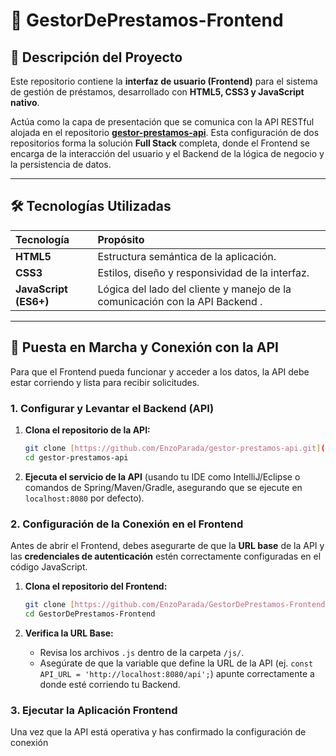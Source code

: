 # 💸 GestorDePrestamos-Frontend

## 📄 Descripción del Proyecto

Este repositorio contiene la **interfaz de usuario (Frontend)** para el sistema de gestión de préstamos, desarrollado con **HTML5, CSS3 y JavaScript nativo**.

Actúa como la capa de presentación que se comunica con la API RESTful alojada en el repositorio **[gestor-prestamos-api](https://github.com/EnzoParada/gestor-prestamos-api)**. Esta configuración de dos repositorios forma la solución **Full Stack** completa, donde el Frontend se encarga de la interacción del usuario y el Backend de la lógica de negocio y la persistencia de datos.

---


## 🛠️ Tecnologías Utilizadas

| Tecnología | Propósito |
| :--- | :--- |
| **HTML5** | Estructura semántica de la aplicación. |
| **CSS3** | Estilos, diseño y responsividad de la interfaz. |
| **JavaScript (ES6+)** | Lógica del lado del cliente y manejo de la comunicación con la API Backend . |
---

## 🚀 Puesta en Marcha y Conexión con la API

Para que el Frontend pueda funcionar y acceder a los datos, la API debe estar corriendo y lista para recibir solicitudes.

### 1. Configurar y Levantar el Backend (API)

1.  **Clona el repositorio de la API:**
    ```bash
    git clone [https://github.com/EnzoParada/gestor-prestamos-api.git](https://github.com/EnzoParada/gestor-prestamos-api.git)
    cd gestor-prestamos-api
    ```
2.  **Ejecuta el servicio de la API** (usando tu IDE como IntelliJ/Eclipse o comandos de Spring/Maven/Gradle, asegurando que se ejecute en `localhost:8080` por defecto).

### 2. Configuración de la Conexión en el Frontend

Antes de abrir el Frontend, debes asegurarte de que la **URL base** de la API y las **credenciales de autenticación** estén correctamente configuradas en el código JavaScript.

1.  **Clona el repositorio del Frontend:**
    ```bash
    git clone [https://github.com/EnzoParada/GestorDePrestamos-Frontend.git](https://github.com/EnzoParada/GestorDePrestamos-Frontend.git)
    cd GestorDePrestamos-Frontend
    ```

2.  **Verifica la URL Base:**
    * Revisa los archivos `.js` dentro de la carpeta `/js/`.
    * Asegúrate de que la variable que define la URL de la API (ej. `const API_URL = 'http://localhost:8080/api';`) apunte correctamente a donde esté corriendo tu Backend.

      

### 3. Ejecutar la Aplicación Frontend

Una vez que la API está operativa y has confirmado la configuración de conexión
